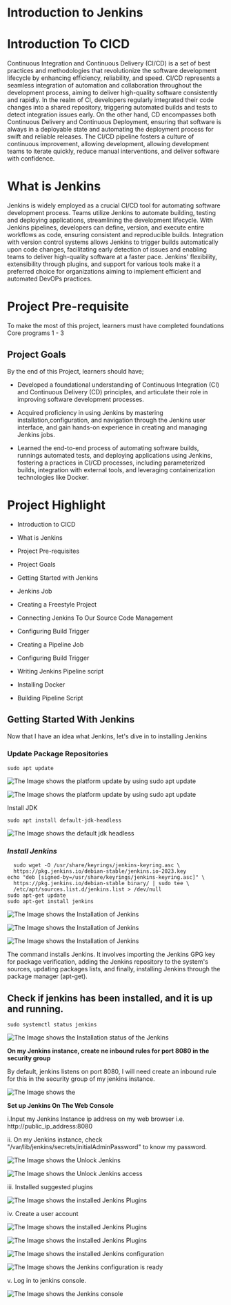 # Introduction to Jenkins

# Introduction To CICD

Continuous Integration and Continuous Delivery (CI/CD) is a set of best practices and methodologies that revolutionize the software development lifecycle by enhancing efficiency, reliability, and speed. CI/CD represents a seamless integration of automation and collaboration throughout the development process, aiming to deliver high-quality software consistently and rapidly. In the realm of CI, developers regularly integrated their code changes into a shared repository, triggering automated builds and tests to detect integration issues early. On the other hand, CD encompasses both Continuous Delivery and Continuous Deployment, ensuring that software is always in a deployable state and automating the deployment process for swift and reliable releases. The CI/CD pipeline fosters a culture of continuous improvement, allowing development, allowing development teams to iterate quickly, reduce manual interventions, and deliver software with confidence.


# What is Jenkins

Jenkins is widely employed as a crucial CI/CD tool for automating software development process. Teams utilize Jenkins to automate building, testing and deploying applications, streamlining the development lifecycle. With Jenkins pipelines, developers can define, version, and execute entire workflows as code, ensuring consistent and reproducible builds. Integration with version control systems allows Jenkins to trigger builds automatically upon code changes, facilitating early detection of issues and enabling teams to deliver high-quality software at a faster pace. Jenkins' flexibility, extensibility through plugins, and support for various tools make it a preferred choice for organizations aiming to implement efficient and automated DevOPs practices.

# Project Pre-requisite

To make the most of this project, learners must have completed foundations Core programs 1 - 3

## Project Goals 

By the end of this Project, learners should have;

- Developed a foundational understanding of Continuous Integration (CI) and Continuous Delivery (CD) principles, and articulate their role in improving software development processes.

- Acquired proficiency in using Jenkins by mastering installation,configuration, and navigation through the Jenkins user interface, and gain hands-on experience in creating and managing Jenkins jobs.

- Learned the end-to-end process of automating software builds, runnings automated tests, and deploying applications using Jenkins, fostering a practices in CI/CD processes, including parameterized builds, integration with external tools, and leveraging containerization technologies like Docker.


# Project Highlight

- Introduction to CICD

- What is Jenkins

- Project Pre-requisites

- Project Goals

- Getting Started with Jenkins

- Jenkins Job

- Creating a Freestyle Project

- Connecting Jenkins To Our Source Code Management

- Configuring Build Trigger

- Creating a Pipeline Job

- Configuring Build Trigger 

- Writing Jenkins Pipeline script

- Installing Docker

- Building Pipeline Script


## Getting Started With Jenkins

Now that I have an idea what Jenkins, let's dive in to installing Jenkins

### Update Package Repositories


```
sudo apt update
```
![The Image shows the platform update by using sudo apt update](image/images/sudo-apt-update1.png)


![The Image shows the platform update by using sudo apt update](image/images/sudo-apt-update1.png)

Install JDK


```
sudo apt install default-jdk-headless
```

![The Image shows the default jdk headless](image/images/sudo-apt-install-default-jdk-headless1.png)


### *Install Jenkins*

```
  sudo wget -O /usr/share/keyrings/jenkins-keyring.asc \
  https://pkg.jenkins.io/debian-stable/jenkins.io-2023.key
echo "deb [signed-by=/usr/share/keyrings/jenkins-keyring.asc]" \
  https://pkg.jenkins.io/debian-stable binary/ | sudo tee \
  /etc/apt/sources.list.d/jenkins.list > /dev/null
sudo apt-get update
sudo apt-get install jenkins
```

![The Image shows the Installation of Jenkins](image/images/wget1.png)

![The Image shows the Installation of Jenkins](image/images/wget2.png)

![The Image shows the Installation of Jenkins](image/images/wget3.png)

The command installs Jenkins. It involves importing the Jenkins GPG key for package verification, adding the Jenkins repository to the system's sources, updating packages lists, and finally, installing Jenkins through the package manager (apt-get).

## Check if jenkins has been installed, and it is up and running.

```
sudo systemctl status jenkins
```
![The Image shows the Installation status of the Jenkins](image/images/sudo-systemctl-status-jenkins.png)

**On my Jenkins instance, create ne inbound rules for port 8080 in the security group**

By default, jenkins listens on port 8080, I will need create an inbound rule for this in the security group of my jenkins instance.

![The Image shows the ](image/images/security-inbound-rule.png)

**Set up Jenkins On The Web Console**

i.Input my Jenkins Instance ip address on my web browser i.e.
http://public_ip_address:8080

ii. On my Jenkins instance, check
"/var/lib/jenkins/secrets/initialAdminPassword" to know my password.

![The Image shows the Unlock Jenkins](image/images/unlock-jenkins.png)


![The Image shows the Unlock Jenkins access](image/images/jenkins-log-access.png)


iii. Installed suggested plugins


![The Image shows the installed Jenkins Plugins](image/images/install-plugins-jenkins.png)


iv. Create a user account


![The Image shows the installed Jenkins Plugins](image/images/jenkins-login-details.png)


![The Image shows the installed Jenkins Plugins](image/images/jenkins-login-details1.png)


![The Image shows the installed Jenkins configuration](image/images/instance-configuration.png)


![The Image shows the Jenkins configuration is ready](image/images/jenkins-is-ready.png)


v. Log in to jenkins console.


![The Image shows the Jenkins console](image/images/jenkins-console.png)